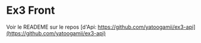 # Ex3 Front

Voir le READEME sur le repos [d'Api: https://github.com/yatoogamii/ex3-api](https://github.com/yatoogamii/ex3-api)
